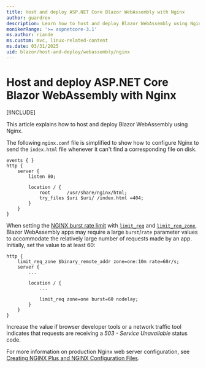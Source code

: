 ```yaml
---
title: Host and deploy ASP.NET Core Blazor WebAssembly with Nginx
author: guardrex
description: Learn how to host and deploy Blazor WebAssembly using Nginx.
monikerRange: '>= aspnetcore-3.1'
ms.author: riande
ms.custom: mvc, linux-related-content
ms.date: 03/31/2025
uid: blazor/host-and-deploy/webassembly/nginx
---
```

# Host and deploy ASP.NET Core Blazor WebAssembly with Nginx

[!INCLUDE[](~/includes/not-latest-version.md)]

This article explains how to host and deploy Blazor WebAssembly using Nginx.

The following `nginx.conf` file is simplified to show how to configure Nginx to send the `index.html` file whenever it can't find a corresponding file on disk.

```
events { }
http {
    server {
        listen 80;

        location / {
            root      /usr/share/nginx/html;
            try_files $uri $uri/ /index.html =404;
        }
    }
}
```

When setting the [NGINX burst rate limit](https://www.nginx.com/blog/rate-limiting-nginx/#bursts) with [`limit_req`](https://nginx.org/docs/http/ngx_http_limit_req_module.html#limit_req) and [`limit_req_zone`](https://nginx.org/docs/http/ngx_http_limit_req_module.html), Blazor WebAssembly apps may require a large `burst`/`rate` parameter values to accommodate the relatively large number of requests made by an app. Initially, set the value to at least 60:

```
http {
    limit_req_zone $binary_remote_addr zone=one:10m rate=60r/s;
    server {
        ...

        location / {
            ...

            limit_req zone=one burst=60 nodelay;
        }
    }
}
```

Increase the value if browser developer tools or a network traffic tool indicates that requests are receiving a *503 - Service Unavailable* status code.

For more information on production Nginx web server configuration, see [Creating NGINX Plus and NGINX Configuration Files](https://docs.nginx.com/nginx/admin-guide/basic-functionality/managing-configuration-files/).
